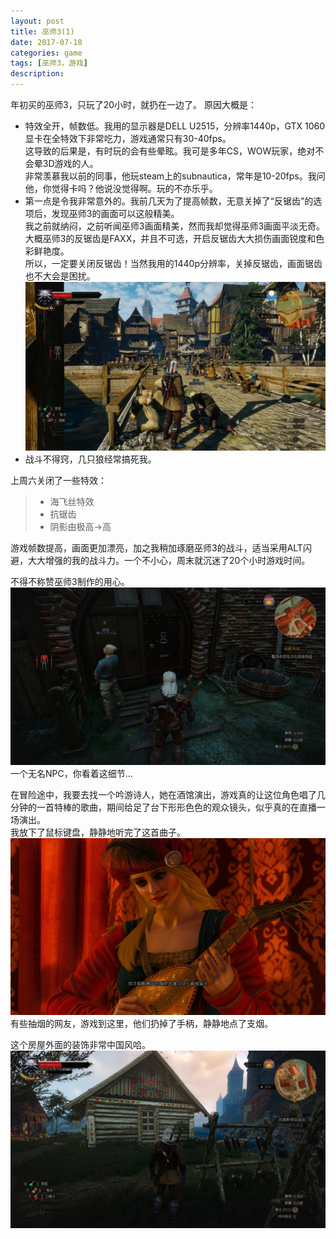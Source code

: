 ```yaml
---
layout: post
title: 巫师3(1)
date: 2017-07-18
categories: game
tags: [巫师3，游戏]
description:
---
```

年初买的巫师3，只玩了20小时，就扔在一边了。
原因大概是：
* 特效全开，帧数低。我用的显示器是DELL U2515，分辨率1440p，GTX 1060显卡在全特效下非常吃力，游戏通常只有30-40fps。    
  这导致的后果是，有时玩的会有些晕眩。我可是多年CS，WOW玩家，绝对不会晕3D游戏的人。    
  非常羡慕我以前的同事，他玩steam上的subnautica，常年是10-20fps。我问他，你觉得卡吗？他说没觉得啊。玩的不亦乐乎。
* 第一点是令我非常意外的。我前几天为了提高帧数，无意关掉了“反锯齿”的选项后，发现巫师3的画面可以这般精美。    
  我之前就纳闷，之前听闻巫师3画面精美，然而我却觉得巫师3画面平淡无奇。
  大概巫师3的反锯齿是FAXX，并且不可选，开启反锯齿大大损伤画面锐度和色彩鲜艳度。    
  所以，一定要关闭反锯齿！当然我用的1440p分辨率，关掉反锯齿，画面锯齿也不大会是困扰。    
  ![](https://github.com/yangyangxian/picsrepo/blob/master/20170724-%E5%B7%AB%E5%B8%883-01/likepaintings.jpg?raw=true)
* 战斗不得窍，几只狼经常搞死我。

上周六关闭了一些特效：
>* 海飞丝特效
>* 抗锯齿
>* 阴影由极高->高

游戏帧数提高，画面更加漂亮，加之我稍加琢磨巫师3的战斗，适当采用ALT闪避，大大增强的我的战斗力。一个不小心，周末就沉迷了20个小时游戏时间。    

不得不称赞巫师3制作的用心。    
![](https://github.com/yangyangxian/picsrepo/blob/master/20170724-%E5%B7%AB%E5%B8%883-01/detail.jpg?raw=true)    
一个无名NPC，你看着这细节...

在冒险途中，我要去找一个吟游诗人，她在酒馆演出，游戏真的让这位角色唱了几分钟的一首特棒的歌曲，期间给足了台下形形色色的观众镜头，似乎真的在直播一场演出。    
我放下了鼠标键盘，静静地听完了这首曲子。    
![](https://github.com/yangyangxian/picsrepo/blob/master/20170724-%E5%B7%AB%E5%B8%883-01/show.jpg?raw=true)   
有些抽烟的网友，游戏到这里，他们扔掉了手柄，静静地点了支烟。

这个房屋外面的装饰非常中国风哈。    
![](https://github.com/yangyangxian/picsrepo/blob/master/20170724-%E5%B7%AB%E5%B8%883-01/likechinesestyle.jpg?raw=true)
